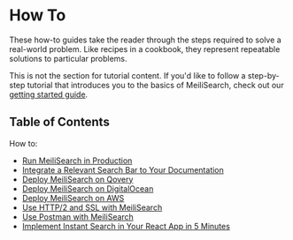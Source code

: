 # How To

These how-to guides take the reader through the steps required to solve a real-world problem. Like recipes in a cookbook, they represent repeatable solutions to particular problems.

This is not the section for tutorial content. If you'd like to follow a step-by-step tutorial that introduces you to the basics of MeiliSearch, check out our [getting started guide](/learn/getting_started/quick_start.md).

## Table of Contents

How to:

- [Run MeiliSearch in Production](/create/how_to/running_production.md)
- [Integrate a Relevant Search Bar to Your Documentation](/create/how_to/search_bar_for_docs.md)
- [Deploy MeiliSearch on Qovery](/create/how_to/qovery.md)
- [Deploy MeiliSearch on DigitalOcean](/create/how_to/digitalocean_droplet.md)
- [Deploy MeiliSearch on AWS](/create/how_to/aws.md)
- [Use HTTP/2 and SSL with MeiliSearch](/create/how_to/http2_ssl.md)
- [Use Postman with MeiliSearch](/create/how_to/postman_collection.md)
- [Implement Instant Search in Your React App in 5 Minutes](/create/how_to/meilisearch_react.md)
